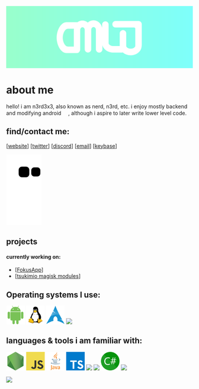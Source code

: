 <div align="center">
 <img width="1000" src="https://raw.githubusercontent.com/n3rd3x3/n3rd3x3/main/banner.svg">
</div>


# about me
hello! i am n3rd3x3, also known as nerd, n3rd, etc.
i enjoy mostly backend and modifying android <img src="https://user-images.githubusercontent.com/57784409/159374966-637abe65-2fbc-48e1-894b-7b6883e4a4bd.png" data-canonical-src="https://emojipedia-us.s3.dualstack.us-west-1.amazonaws.com/thumbs/120/microsoft/310/smiling-face-with-smiling-eyes_1f60a.png" width="15" height="15" />, although i aspire to later write lower level code.

## find/contact me:
[[website]] [[twitter]] [[discord]] [[email]] [[keybase]]

[website]: https://n3rd3x3.dev
[twitter]: https://twitter.com/n3rd3x3
[discord]: https://discord.com/invite/CySU3s3
[email]: mailto:👋@n3rd3x3.dev
[keybase]: https://keybase.io/n3rd3x3

![snake animation](https://github.com/n3rd3x3/n3rd3x3/blob/output/github-contribution-grid-snake2.svg)

## projects

#### currently working on:
* [[FokusApp]]
* [[tsukimio magisk modules]]

[FokusApp]: https://github.com/FokusApp
[tsukimio magisk modules]: https://github.com/tsukimio

## Operating systems I use:

<a href="https://github.com/topics/android"><img height="50" src="https://raw.githubusercontent.com/github/explore/8baf984947f4d9c32006bd03fa4c51ff91aadf8d/topics/android/android.png"></a>
<a href="https://github.com/topics/linux"><img height="50" src="https://raw.githubusercontent.com/github/explore/80688e429a7d4ef2fca1e82350fe8e3517d3494d/topics/linux/linux.png"></a>
<a href="https://github.com/topics/arch"><img height="50" src="https://raw.githubusercontent.com/github/explore/7b8474be525e3f210d3c8d60a32beca4bfc2895b/topics/archlinux/archlinux.png"></a>
<a href="https://github.com/topics/debian"><img height="50" src="https://www.debian.org/logos/openlogo-nd.svg"></a>



## languages & tools i am familiar with:

<a href="https://github.com/topics/nodejs"><img height="50" src="https://raw.githubusercontent.com/github/explore/80688e429a7d4ef2fca1e82350fe8e3517d3494d/topics/nodejs/nodejs.png"></a>
<a href="https://github.com/topics/javascript"><img height="50" src="https://raw.githubusercontent.com/github/explore/80688e429a7d4ef2fca1e82350fe8e3517d3494d/topics/javascript/javascript.png"></a>
<a href="https://github.com/topics/java"><img height="50" src="https://raw.githubusercontent.com/github/explore/5b3600551e122a3277c2c5368af2ad5725ffa9a1/topics/java/java.png"></a>
<a href="https://github.com/topics/typescript"><img height="50" src="https://raw.githubusercontent.com/github/explore/80688e429a7d4ef2fca1e82350fe8e3517d3494d/topics/typescript/typescript.png"></a>
<a href="https://github.com/topics/mongodb"><img height="50" src="https://avatars.githubusercontent.com/u/45120?v=4"></a>
<a href="https://github.com/topics/nextjs"><img height="50" src="https://camo.githubusercontent.com/92ec9eb7eeab7db4f5919e3205918918c42e6772562afb4112a2909c1aaaa875/68747470733a2f2f6173736574732e76657263656c2e636f6d2f696d6167652f75706c6f61642f76313630373535343338352f7265706f7369746f726965732f6e6578742d6a732f6e6578742d6c6f676f2e706e67"></a>
<a href="https://github.com/topics/csharp"><img height="50" src="https://raw.githubusercontent.com/github/explore/80688e429a7d4ef2fca1e82350fe8e3517d3494d/topics/csharp/csharp.png"></a>
<a href="https://github.com/topics/git"><img height="50" src="https://avatars.githubusercontent.com/u/18133?v=4"></a>

  
<!-- shhhh -->
![](https://hit.yhype.me/github/profile?user_id=57784409)
